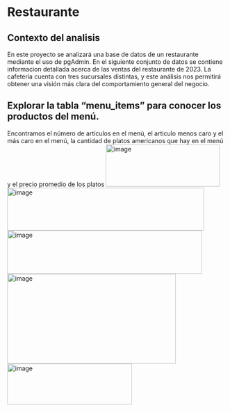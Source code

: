 # Restaurante
## Contexto del analisis
En este proyecto se analizará una base de datos de un restaurante mediante el uso de pgAdmin. En el siguiente conjunto de datos se contiene informacion detallada acerca de las ventas del restaurante de 2023. La cafetería cuenta con tres sucursales distintas, y este análisis nos permitirá obtener una visión más clara del comportamiento general del negocio.
## Explorar la tabla “menu_items” para conocer los productos del menú.
Encontramos el número de artículos en el menú, el articulo menos caro y el más caro en el menú, la cantidad de platos americanos que hay en el menú y el precio promedio de los platos
<img width="262" height="97" alt="image" src="https://github.com/user-attachments/assets/0abe7c67-cd78-4f9a-93b3-a5b68a2aa150" />
<img width="453" height="98" alt="image" src="https://github.com/user-attachments/assets/46fc5a26-5be6-49d8-9177-f64e7c570726" />
<img width="448" height="100" alt="image" src="https://github.com/user-attachments/assets/fdd9374d-2621-4a7f-baa5-6c18c75f4731" />
<img width="388" height="207" alt="image" src="https://github.com/user-attachments/assets/4783cc60-d310-4c90-b74b-a779e60988fd" />
<img width="287" height="94" alt="image" src="https://github.com/user-attachments/assets/e12c2d6c-abb2-4cc6-b8b2-98923ec1ec1c" />
